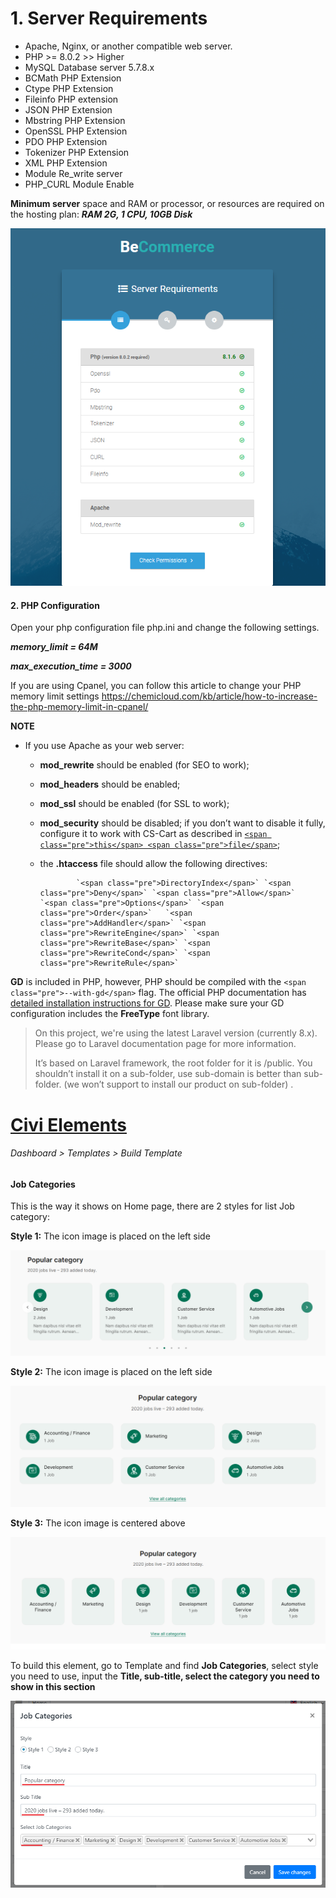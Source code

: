 # 1. Server Requirements

- Apache, Nginx, or another compatible web server.
- PHP &gt;= 8.0.2 &gt;&gt; Higher
- MySQL Database server 5.7.8.x
- BCMath PHP Extension
- Ctype PHP Extension
- Fileinfo PHP extension
- JSON PHP Extension
- Mbstring PHP Extension
- OpenSSL PHP Extension
- PDO PHP Extension
- Tokenizer PHP Extension
- XML PHP Extension
- Module Re\_write server
- PHP\_CURL Module Enable
 
**Minimum server** space and RAM or processor, or resources are required on the hosting plan:  ***RAM 2G, 1 CPU, 10GB Disk***

![](/assets/images/be-system-requirements/28b27f968e9fc808d147a3b825cf8262.png)

#### 2. PHP Configuration 

Open your php configuration file php.ini and change the following settings.

***memory\_limit = 64M***

***max\_execution\_time = 3000***

If you are using Cpanel, you can follow this article to change your PHP memory limit settings <https://chemicloud.com/kb/article/how-to-increase-the-php-memory-limit-in-cpanel/>

**NOTE**

- If you use Apache as your web server:
    
    
    - **mod\_rewrite** should be enabled (for SEO to work);
    - **mod\_headers** should be enabled;
    - **mod\_ssl** should be enabled (for SSL to work);
    - **mod\_security** should be disabled; if you don’t want to disable it fully, configure it to work with CS-Cart as described in [`<span class="pre">this</span> <span class="pre">file</span>`](/admin/module/knowleagebase/_downloads/mod_security.txt);
    - the **.htaccess** file should allow the following directives:
        
                  `<span class="pre">DirectoryIndex</span>` `<span class="pre">Deny</span>` `<span class="pre">Allow</span>` `<span class="pre">Options</span>` `<span class="pre">Order</span>`   `<span class="pre">AddHandler</span>` `<span class="pre">RewriteEngine</span>` `<span class="pre">RewriteBase</span>` `<span class="pre">RewriteCond</span>` `<span class="pre">RewriteRule</span>`
 
**GD** is included in PHP, however, PHP should be compiled with the `<span class="pre">--with-gd</span>` flag. The official PHP documentation has [detailed installation instructions for GD](http://php.net/manual/en/image.installation.php). Please make sure your GD configuration includes the **FreeType** font library.

> On this project, we're using the latest Laravel version (currently 8.x). Please go to Laravel documentation page for more information.
> 
> It’s based on Laravel framework, the root folder for it is /public. You shouldn’t install it on a sub-folder, use sub-domain is better than sub-folder. (we won’t support to install our product on sub-folder) .

[Civi Elements](#block-jobcat)
==============================

###### Dashboard > Templates > Build Template

#### Job Categories

This is the way it shows on Home page, there are 2 styles for list Job category:

**Style 1:** The icon image is placed on the left side

![](/assets/images/elements/jobcatlist.png)

**Style 2:** The icon image is placed on the left side

![](/assets/images/elements/jobcatlist2.png)

**Style 3:** The icon image is centered above

![](/assets/images/elements/jobcatlist3.png)

To build this element, go to Template and find **Job Categories**, select style you need to use, input the **Title, sub-title, select the category you need to show in this section** 

![](/assets/images/elements/jobcatbk.png)